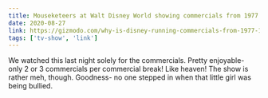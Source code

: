 ```yaml
---
title: Mouseketeers at Walt Disney World showing commercials from 1977
date: 2020-08-27
link: https://gizmodo.com/why-is-disney-running-commercials-from-1977-1844825767
tags: ['tv-show', 'link']
---
```


We watched this last night solely for the commercials. Pretty enjoyable- only 2 or 3 commercials per commercial break!
Like heaven! The show is rather meh, though. Goodness- no one stepped in when that little girl was being bullied.
